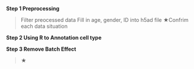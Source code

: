 **Step 1 Preprocessing** 
>    Filter preocessed data
>    Fill in age, gender, ID into h5ad file
>    ★Confrim each data situation

**Step 2 Using R to Annotation cell type**


**Step 3 Remove Batch Effect**
>  ★
